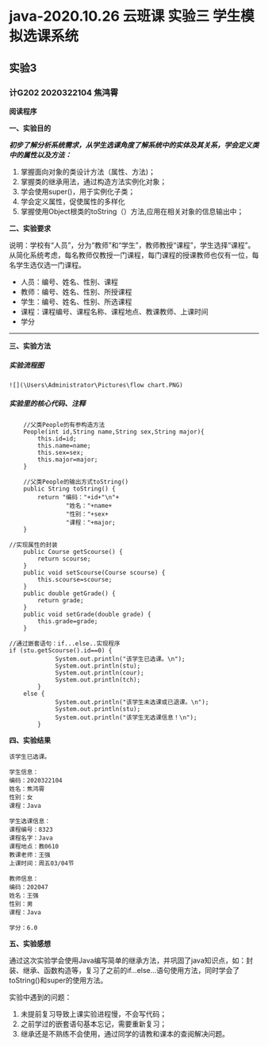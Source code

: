 # java-2020.10.26  云班课  实验三 学生模拟选课系统
## 实验3

### **计G202  2020322104  焦鸿霄**

**阅读程序**

**一、实验目的**

***初步了解分析系统需求，从学生选课角度了解系统中的实体及其关系，学会定义类中的属性以及方法：***
1. 掌握面向对象的类设计方法（属性、方法)；
2. 掌握类的继承用法，通过构造方法实例化对象；
3. 学会使用super()，用于实例化子类；
4. 学会定义属性，促使属性的多样化
5. 掌握使用Object根类的toString（）方法,应用在相关对象的信息输出中；

**二、实验要求**

说明：学校有“人员”，分为“教师”和“学生”，教师教授“课程”，学生选择“课程”。从简化系统考虑，每名教师仅教授一门课程，每门课程的授课教师也仅有一位，每名学生选仅选一门课程。
* 人员：编号、姓名、性别、课程
* 教师：编号、姓名、性别、所授课程
* 学生：编号、姓名、性别、所选课程
* 课程：课程编号、课程名称、课程地点、教课教师、上课时间
* 学分
* * * 

**三、实验方法**

##### 实验流程图

```
![](\Users\Administrator\Pictures\flow chart.PNG)
```

##### 实验里的核心代码、注释
```
	//父类People的有参构造方法
	People(int id,String name,String sex,String major){
		this.id=id;
		this.name=name;
		this.sex=sex;
		this.major=major;
	}
```

```
	//父类People的输出方式toString()
	public String toString() {
		return "编码："+id+"\n"+
				"姓名："+name+
				"性别："+sex+
				"课程："+major;
	}
```

```
//实现属性的封装
	public Course getScourse() {
		return scourse;
	}
	public void setScourse(Course scourse) {
		this.scourse=scourse;
	}
	public double getGrade() {
		return grade;
	}
	public void setGrade(double grade) {
		this.grade=grade;
	}
```

```
//通过嵌套语句：if...else..实现程序
if (stu.getScourse().id==0) {
			 System.out.println("该学生已选课。\n");
			 System.out.println(stu);
			 System.out.println(cour);
			 System.out.println(tch);
		}
	else {
		     System.out.println("该学生未选课或已退课。\n");
		     System.out.println(stu);
		     System.out.println("该学生无选课信息！\n");
		}
```

**四、实验结果**

```
该学生已选课。

学生信息：
编码：2020322104
姓名：焦鸿霄
性别：女
课程：Java

学生选课信息：
课程编号：8323
课程名字：Java
课程地点：教0610
教课老师：王强
上课时间：周五03/04节

教师信息：
编码：202047
姓名：王强
性别：男
课程：Java

学分：6.0
```

**五、实验感想**

通过这次实验学会使用Java编写简单的继承方法，并巩固了java知识点，如：封装、继承、函数构造等，复习了之前的if...else...语句使用方法，同时学会了toString()和super的使用方法。

实验中遇到的问题：
1. 未提前复习导致上课实验进程慢，不会写代码；
2. 之前学过的嵌套语句基本忘记，需要重新复习；
3. 继承还是不熟练不会使用，通过同学的请教和课本的查阅解决问题。
